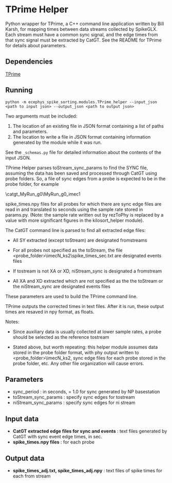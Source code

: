 TPrime Helper
==============
Python wrapper for TPrime, a C++ command line application written by Bill Karsh, for mapping times between data streams collected by SpikeGLX. Each stream must have a common sync signal, and the edge times from that sync signal must be extracted by CatGT. See the README for TPrime for details about parameters.

Dependencies
------------
[TPrime](https://billkarsh.github.io/SpikeGLX/)

Running
-------
```
python -m ecephys_spike_sorting.modules.TPrime_helper --input_json <path to input json> --output_json <path to output json>
```
Two arguments must be included:
1. The location of an existing file in JSON format containing a list of paths and parameters.
2. The location to write a file in JSON format containing information generated by the module while it was run.

See the `_schemas.py` file for detailed information about the contents of the input JSON.

TPrime Helper parses toStream_sync_params to find the SYNC file, assuming the data has been saved and processed through CatGT using probe folders. So, a file of sync edges from a probe is expected to be in the probe folder, for example

\catgt_MyRun_g0\MyRun_g0_imec1

spike_times.npy files for all probes for which there are sync edge files are read in and translated to seconds using the sample rate stored in params.py. (Note: the sample rate written out by rezToPhy is replaced by a value with more significant figures in the kilosort_helper module).

The CatGT command line is parsed to find all extracted edge files:

- All SY extracted (except toStream) are designated fromstreams

- For all probes not specified as the toStream, the file <probe_folder>\imecN_ks2\spike_times_sec.txt are designated events files

- If tostream is not XA or XD, niStream_sync is designated a fromstream

- All XA and XD extracted which are not specified as the the toStream or the niStream_sync are designated events files

These parameters are used to build the TPrime command line.

TPrime outputs the corrected times in text files. After it is run, these output times are resaved in npy format, as floats.

Notes:
- Since auxiliary data is usually collected at lower sample rates, a probe should be selected as the reference tostream

- Stated above, but worth repeating: this helper module assumes data stored in the probe folder format, with phy output written to <probe_folder>\imecN_ks2, sync edge files for each probe stored in the probe folder, etc. Any other file organization will cause errors.

Parameters
----------
- sync_period : in seconds, = 1.0 for sync generated by NP basestation
- toStream_sync_params : specify sync edges for tostream
- niStream_sync_params : specify sync edges for ni stream 

Input data
----------
- **CatGT extracted edge files for sync and events** : text files generated by CatGT with sync event edge times, in sec.
- **spike_times.npy files** : for each probe

Output data
-----------
- **spike_times_adj.txt, spike_times_adj.npy** : text files of spike times for each from stream